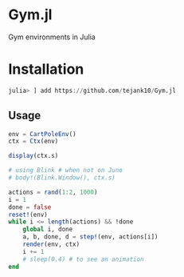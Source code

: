 # Gym.jl
Gym environments in Julia

# Installation
```julia
julia> ] add https://github.com/tejank10/Gym.jl
```

## Usage

```julia
env = CartPoleEnv()
ctx = Ctx(env)

display(ctx.s)

# using Blink # when not on Juno
# body!(Blink.Window(), ctx.s)

actions = rand(1:2, 1000)
i = 1
done = false
reset!(env)
while i <= length(actions) && !done
    global i, done
    a, b, done, d = step!(env, actions[i])
    render(env, ctx)
    i += 1
    # sleep(0.4) # to see an animation
end
```
